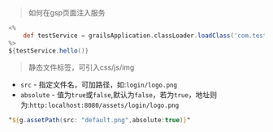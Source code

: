 > 如何在gsp页面注入服务

```groovy
<%
    def testService = grailsApplication.classLoader.loadClass('com.test.TestService').newInstance()
%>
${testService.hello()}
```

> 静态文件标签，可引入css/js/img
* `src` - 指定文件名，可加路径，如:`login/logo.png`
* `absolute` - 值为`true`或`false`,默认为`false`，若为`true`，地址则为:`http:localhost:8080/assets/login/logo.png`

```jsp
"${g.assetPath(src: "default.png",absolute:true)}"
```
